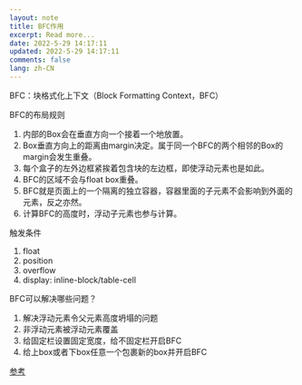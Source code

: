 ```yaml
---
layout: note
title: BFC作用
excerpt: Read more...
date: 2022-5-29 14:17:11
updated: 2022-5-29 14:17:11
comments: false
lang: zh-CN
---
```


BFC：块格式化上下文（Block Formatting Context，BFC）

BFC的布局规则
1. 内部的Box会在垂直方向一个接着一个地放置。
2. Box垂直方向上的距离由margin决定。属于同一个BFC的两个相邻的Box的margin会发生重叠。
3. 每个盒子的左外边框紧挨着包含块的左边框，即使浮动元素也是如此。
4. BFC的区域不会与float box重叠。
5. BFC就是页面上的一个隔离的独立容器，容器里面的子元素不会影响到外面的元素，反之亦然。
6. 计算BFC的高度时，浮动子元素也参与计算。

触发条件
1. float
2. position
3. overflow
4. display: inline-block/table-cell

BFC可以解决哪些问题？
1. 解决浮动元素令父元素高度坍塌的问题
2. 非浮动元素被浮动元素覆盖
3. 给固定栏设置固定宽度，给不固定栏开启BFC
4. 给上box或者下box任意一个包裹新的box并开启BFC

[参考](https://zhuanlan.zhihu.com/p/127187654)
  
